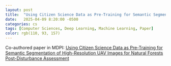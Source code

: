 ```yaml
---
layout: post
title:  "Using Citizen Science Data as Pre-Training for Semantic Segmentation of High-Resolution UAV Images for Natural Forests Post-Disturbance Assessment"
date:   2025-04-09 8:20:00 -0500
categories: cs
tags: [Computer Sciences, Deep Learning, Machine Learning, Paper]
color: rgb(110, 93, 157)
---
```


Co-authored paper in MDPI: [Using Citizen Science Data as Pre-Training for Semantic Segmentation of High-Resolution UAV Images for Natural Forests Post-Disturbance Assessment](https://www.mdpi.com/1999-4907/16/4/616)
